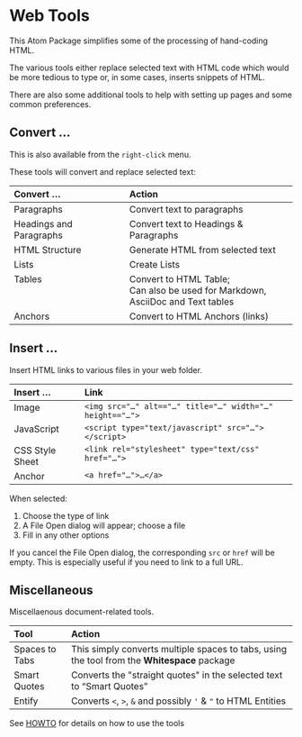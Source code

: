 <style>
	td, th {
		text-align: left;
		vertical-align: top;
	}
</style>

# Web Tools

This Atom Package simplifies some of the processing of hand-coding HTML.

The various tools either replace selected text with HTML code which would be more tedious to type or, in some cases, inserts snippets of HTML.

There are also some additional tools to help with setting up pages and some common preferences.

## Convert …

This is also available from the `right-click` menu.

These tools will convert and replace selected text:

| Convert …               | Action                                |
|-------------------------|---------------------------------------|
| Paragraphs              | Convert text to paragraphs            |
| Headings and Paragraphs | Convert text to Headings & Paragraphs |
| HTML Structure          | Generate HTML from selected text      |
| Lists                   | Create Lists                          |
| Tables                  | Convert to HTML Table;<br>Can also be used for Markdown,<br>AsciiDoc and Text tables                       |
| Anchors                 | Convert to HTML Anchors (links)       |

## Insert …

Insert HTML links to various files in your web folder.

| Insert …        | Link                                                     |
|-----------------|----------------------------------------------------------|
| Image           | `<img src="…" alt=="…" title="…" width="…" height=="…">` |
| JavaScript      | `<script type="text/javascript" src="…"></script>`       |
| CSS Style Sheet | `<link rel="stylesheet" type="text/css" href="…">`       |
| Anchor          | `<a href="…">…</a>`                                      |

When selected:

1. Choose the type of link
2. A File Open dialog will appear; choose a file
3. Fill in any other options

If you cancel the File Open dialog, the corresponding `src` or `href` will be empty. This is especially useful if you need to link to a full URL.

## Miscellaneous

Miscellaenous document-related tools.

| Tool           | Action                                                                                       |
|----------------|----------------------------------------------------------------------------------------------|
| Spaces to Tabs | This simply converts multiple spaces to tabs, using the tool from the __Whitespace__ package |
| Smart Quotes   | Converts the "straight quotes" in the selected text to “Smart Quotes”                        |
| Entify         | Converts `<`, `>`, `&` and possibly `'` & `"` to HTML Entities |

See [HOWTO](HOWTO.md) for details on how to use the tools

